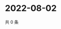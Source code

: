 # 2022-08-02

共 0 条

<!-- BEGIN WEIBO -->
<!-- 最后更新时间 Tue Aug 02 2022 03:12:54 GMT+0800 (China Standard Time) -->

<!-- END WEIBO -->
